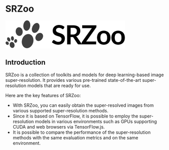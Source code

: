 # SRZoo
![SRZoo](figures/logo.png)


## Introduction
SRZoo is a collection of toolkits and models for deep learning-based image super-resolution.
It provides various pre-trained state-of-the-art super-resolution models that are ready for use.

Here are the key features of SRZoo:
- With SRZoo, you can easily obtain the super-resolved images from various supported super-resolution methods.
- Since it is based on TensorFlow, it is possible to employ the super-resolution models in various environments such as GPUs supporting CUDA and web browsers via TensorFlow.js.
- It is possible to compare the performance of the super-resolution methods with the same evaluation metrics and on the same environment.